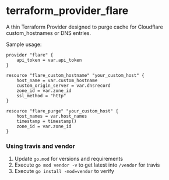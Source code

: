# terraform_provider_flare
A thin Terraform Provider designed to purge cache for Cloudflare custom_hostnames or DNS entries.

Sample usage:

```
provider "flare" {
    api_token = var.api_token
}

resource "flare_custom_hostname" "your_custom_host" {
    host_name = var.custom_hostname
    custom_origin_server = var.dnsrecord
    zone_id = var.zone_id
    ssl_method = "http"
}

resource "flare_purge" "your_custom_host" {
    host_names = var.host_names
    timestamp = timestamp()
    zone_id = var.zone_id
}

```

### Using travis and vendor
1. Update `go.mod` for versions and requirements
2. Execute `go mod vendor -v` to get latest into `/vendor` for travis
3. Execute `go install -mod=vendor` to verify